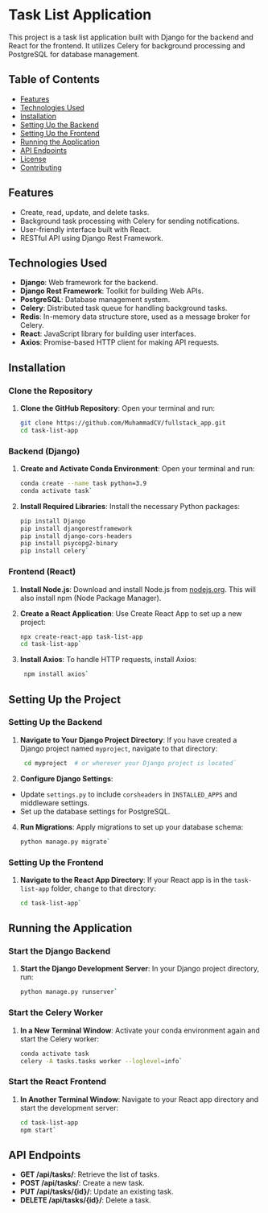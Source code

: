 # Task List Application

This project is a task list application built with Django for the backend and React for the frontend. It utilizes Celery for background processing and PostgreSQL for database management.

## Table of Contents

- [Features](#features)
- [Technologies Used](#technologies-used)
- [Installation](#installation)
- [Setting Up the Backend](#setting-up-the-backend)
- [Setting Up the Frontend](#setting-up-the-frontend)
- [Running the Application](#running-the-application)
- [API Endpoints](#api-endpoints)
- [License](#license)
- [Contributing](#contributing)

## Features

- Create, read, update, and delete tasks.
- Background task processing with Celery for sending notifications.
- User-friendly interface built with React.
- RESTful API using Django Rest Framework.

## Technologies Used

- **Django**: Web framework for the backend.
- **Django Rest Framework**: Toolkit for building Web APIs.
- **PostgreSQL**: Database management system.
- **Celery**: Distributed task queue for handling background tasks.
- **Redis**: In-memory data structure store, used as a message broker for Celery.
- **React**: JavaScript library for building user interfaces.
- **Axios**: Promise-based HTTP client for making API requests.

## Installation

### Clone the Repository

1. **Clone the GitHub Repository**:
   Open your terminal and run:
   ```bash
   git clone https://github.com/MuhammadCV/fullstack_app.git
   cd task-list-app

### Backend (Django)

1. **Create and Activate Conda Environment**: Open your terminal and run:

   ```bash
   conda create --name task python=3.9
   conda activate task`

2. **Install Required Libraries**: Install the necessary Python packages:

   ```bash
   pip install Django
   pip install djangorestframework
   pip install django-cors-headers
   pip install psycopg2-binary
   pip install celery`

### Frontend (React)

1. **Install Node.js**: Download and install Node.js from [nodejs.org](https://nodejs.org/). This will also install npm (Node Package Manager).

2. **Create a React Application**: Use Create React App to set up a new project:

   ```bash
   npx create-react-app task-list-app
   cd task-list-app`

3. **Install Axios**: To handle HTTP requests, install Axios:

   ```bash
    npm install axios`

Setting Up the Project
----------------------

### Setting Up the Backend

1. **Navigate to Your Django Project Directory**: If you have created a Django project named `myproject`, navigate to that directory:

   ```bash
    cd myproject  # or wherever your Django project is located`

3.  **Configure Django Settings**:

   -   Update `settings.py` to include `corsheaders` in `INSTALLED_APPS` and middleware settings.
   -   Set up the database settings for PostgreSQL.
4. **Run Migrations**: Apply migrations to set up your database schema:

   ```bash
   python manage.py migrate`

### Setting Up the Frontend

1. **Navigate to the React App Directory**: If your React app is in the `task-list-app` folder, change to that directory:

   ```bash
   cd task-list-app`

Running the Application
-----------------------

### Start the Django Backend

1. **Start the Django Development Server**: In your Django project directory, run:

   ```bash
   python manage.py runserver`

### Start the Celery Worker

1. **In a New Terminal Window**: Activate your conda environment again and start the Celery worker:

   ```bash
   conda activate task
   celery -A tasks.tasks worker --loglevel=info`

### Start the React Frontend

1. **In Another Terminal Window**: Navigate to your React app directory and start the development server:

   ```bash
   cd task-list-app
   npm start`

API Endpoints
-------------

-   **GET /api/tasks/**: Retrieve the list of tasks.
-   **POST /api/tasks/**: Create a new task.
-   **PUT /api/tasks/{id}/**: Update an existing task.
-   **DELETE /api/tasks/{id}/**: Delete a task.
